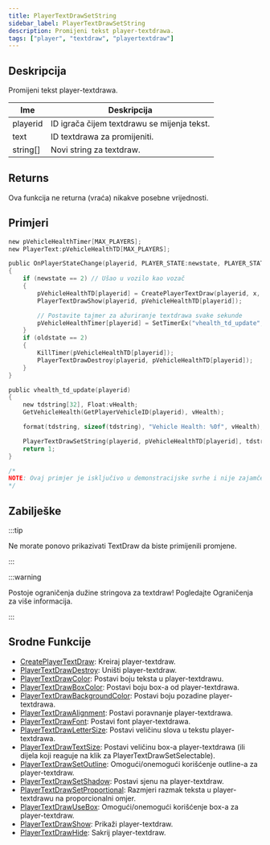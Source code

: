 ```yaml
---
title: PlayerTextDrawSetString
sidebar_label: PlayerTextDrawSetString
description: Promijeni tekst player-textdrawa.
tags: ["player", "textdraw", "playertextdraw"]
---
```


## Deskripcija

Promijeni tekst player-textdrawa.

| Ime      | Deskripcija                                 |
| -------- | ------------------------------------------- |
| playerid | ID igrača čijem textdrawu se mijenja tekst. |
| text     | ID textdrawa za promijeniti.                |
| string[] | Novi string za textdraw.                    |

## Returns

Ova funkcija ne returna (vraća) nikakve posebne vrijednosti.

## Primjeri

```c
new pVehicleHealthTimer[MAX_PLAYERS];
new PlayerText:pVehicleHealthTD[MAX_PLAYERS];

public OnPlayerStateChange(playerid, PLAYER_STATE:newstate, PLAYER_STATE:oldstate)
{
    if (newstate == 2) // Ušao u vozilo kao vozač
    {
        pVehicleHealthTD[playerid] = CreatePlayerTextDraw(playerid, x, y, " ");
        PlayerTextDrawShow(playerid, pVehicleHealthTD[playerid]);

        // Postavite tajmer za ažuriranje textdrawa svake sekunde
        pVehicleHealthTimer[playerid] = SetTimerEx("vhealth_td_update", 1000, true, "i", playerid);
    }
    if (oldstate == 2)
    {
        KillTimer(pVehicleHealthTD[playerid]);
        PlayerTextDrawDestroy(playerid, pVehicleHealthTD[playerid]);
    }
}

public vhealth_td_update(playerid)
{
    new tdstring[32], Float:vHealth;
    GetVehicleHealth(GetPlayerVehicleID(playerid), vHealth);

    format(tdstring, sizeof(tdstring), "Vehicle Health: %0f", vHealth);

    PlayerTextDrawSetString(playerid, pVehicleHealthTD[playerid], tdstring); // <<< Ažurirajte tekst da biste prikazali stanje vozila
    return 1;
}

/*
NOTE: Ovaj primjer je isključivo u demonstracijske svrhe i nije zajamčeno da će raditi u igri. To je samo za prikaz upotrebe funkcije PlayerTextDrawSetString.
*/
```

## Zabilješke

:::tip

Ne morate ponovo prikazivati ​​TextDraw da biste primijenili promjene.

:::

:::warning

Postoje ograničenja dužine stringova za textdraw! Pogledajte Ograničenja za više informacija.

:::

## Srodne Funkcije

- [CreatePlayerTextDraw](CreatePlayerTextDraw): Kreiraj player-textdraw.
- [PlayerTextDrawDestroy](PlayerTextDrawDestroy): Uništi player-textdraw.
- [PlayerTextDrawColor](PlayerTextDrawColor): Postavi boju teksta u player-textdrawu.
- [PlayerTextDrawBoxColor](PlayerTextDrawBoxColor): Postavi boju box-a od player-textdrawa.
- [PlayerTextDrawBackgroundColor](PlayerTextDrawBackgroundColor): Postavi boju pozadine player-textdrawa.
- [PlayerTextDrawAlignment](PlayerTextDrawAlignment): Postavi poravnanje player-textdrawa.
- [PlayerTextDrawFont](PlayerTextDrawFont): Postavi font player-textdrawa.
- [PlayerTextDrawLetterSize](PlayerTextDrawLetterSize): Postavi veličinu slova u tekstu player-textdrawa.
- [PlayerTextDrawTextSize](PlayerTextDrawTextSize): Postavi veličinu box-a player-textdrawa (ili dijela koji reaguje na klik za PlayerTextDrawSetSelectable).
- [PlayerTextDrawSetOutline](PlayerTextDrawSetOutline): Omogući/onemogući korišćenje outline-a za player-textdraw.
- [PlayerTextDrawSetShadow](PlayerTextDrawSetShadow): Postavi sjenu na player-textdraw.
- [PlayerTextDrawSetProportional](PlayerTextDrawSetProportional): Razmjeri razmak teksta u player-textdrawu na proporcionalni omjer.
- [PlayerTextDrawUseBox](PlayerTextDrawUseBox): Omogući/onemogući korišćenje box-a za player-textdraw.
- [PlayerTextDrawShow](PlayerTextDrawShow): Prikaži player-textdraw.
- [PlayerTextDrawHide](PlayerTextDrawHide): Sakrij player-textdraw.
